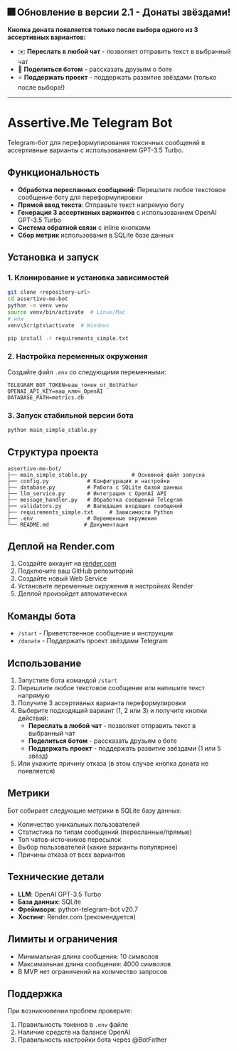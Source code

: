 ## 🎆 Обновление в версии 2.1 - Донаты звёздами!

**Кнопка доната появляется только после выбора одного из 3 ассертивных вариантов:**
- ✉️ **Переслать в любой чат** - позволяет отправить текст в выбранный чат
- 🤖 **Поделиться ботом** - рассказать друзьям о боте
- ⭐ **Поддержать проект** - поддержать развитие звёздами (только после выбора!)

---

# Assertive.Me Telegram Bot

Telegram-бот для переформулирования токсичных сообщений в ассертивные варианты с использованием GPT-3.5 Turbo.

## Функциональность

- **Обработка пересланных сообщений**: Перешлите любое текстовое сообщение боту для переформулировки
- **Прямой ввод текста**: Отправьте текст напрямую боту
- **Генерация 3 ассертивных вариантов** с использованием OpenAI GPT-3.5 Turbo
- **Система обратной связи** с inline кнопками
- **Сбор метрик** использования в SQLite базе данных

## Установка и запуск

### 1. Клонирование и установка зависимостей

```bash
git clone <repository-url>
cd assertive-me-bot
python -m venv venv
source venv/bin/activate  # Linux/Mac
# или
venv\Scripts\activate  # Windows

pip install -r requirements_simple.txt
```

### 2. Настройка переменных окружения

Создайте файл `.env` со следующими переменными:

```
TELEGRAM_BOT_TOKEN=ваш_токен_от_BotFather
OPENAI_API_KEY=ваш_ключ_OpenAI
DATABASE_PATH=metrics.db
```

### 3. Запуск стабильной версии бота

```bash
python main_simple_stable.py
```

## Структура проекта

```
assertive-me-bot/
├── main_simple_stable.py              # Основной файл запуска
├── config.py            # Конфигурация и настройки
├── database.py          # Работа с SQLite базой данных
├── llm_service.py       # Интеграция с OpenAI API
├── message_handler.py   # Обработка сообщений Telegram
├── validators.py        # Валидация входящих сообщений
├── requirements_simple.txt     # Зависимости Python
├── .env                 # Переменные окружения
└── README.md           # Документация
```

## Деплой на Render.com

1. Создайте аккаунт на [render.com](https://render.com)
2. Подключите ваш GitHub репозиторий
3. Создайте новый Web Service
4. Установите переменные окружения в настройках Render
5. Деплой произойдет автоматически

## Команды бота

- `/start` - Приветственное сообщение и инструкции
- `/donate` - Поддержать проект звёздами Telegram

## Использование

1. Запустите бота командой `/start`
2. Перешлите любое текстовое сообщение или напишите текст напрямую
3. Получите 3 ассертивных варианта переформулировки
4. Выберите подходящий вариант (1, 2 или 3) и получите кнопки действий:
   - **Переслать в любой чат** - позволяет отправить текст в выбранный чат
   - **Поделиться ботом** - рассказать друзьям о боте
   - **Поддержать проект** - поддержать развитие звёздами (1 или 5 звёзд)
5. Или укажите причину отказа (в этом случае кнопка доната не появляется)

## Метрики

Бот собирает следующие метрики в SQLite базу данных:
- Количество уникальных пользователей
- Статистика по типам сообщений (пересланные/прямые)
- Топ чатов-источников пересылок
- Выбор пользователей (какие варианты популярнее)
- Причины отказа от всех вариантов

## Технические детали

- **LLM**: OpenAI GPT-3.5 Turbo
- **База данных**: SQLite
- **Фреймворк**: python-telegram-bot v20.7
- **Хостинг**: Render.com (рекомендуется)

## Лимиты и ограничения

- Минимальная длина сообщения: 10 символов
- Максимальная длина сообщения: 4000 символов
- В MVP нет ограничений на количество запросов

## Поддержка

При возникновении проблем проверьте:
1. Правильность токенов в `.env` файле
2. Наличие средств на балансе OpenAI
3. Правильность настройки бота через @BotFather

